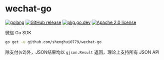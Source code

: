 # wechat-go

[![golang](https://img.shields.io/badge/Language-Go-green.svg?style=flat)](https://golang.org) [![GitHub release](https://img.shields.io/github/release/shenghui0779/wechat-go.svg)](https://github.com/shenghui0779/wechat-go/releases/latest) [![pkg.go.dev](https://img.shields.io/badge/dev-reference-007d9c?logo=go&logoColor=white&style=flat)](https://pkg.go.dev/github.com/shenghui0779/wechat-go) [![Apache 2.0 license](http://img.shields.io/badge/license-Apache%202.0-brightgreen.svg)](http://opensource.org/licenses/apache2.0)

微信 Go SDK

```sh
go get -u github.com/shenghui0779/wechat-go
```

除支付(v2)外，JSON结果均以 `gjson.Result` 返回，理论上支持所有 JSON API
